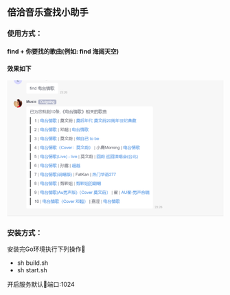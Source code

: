 
## 倍洽音乐查找小助手
### 使用方式：
#### find + 你要找的歌曲(例如: find 海阔天空)
#### 效果如下
![Image](./image.png)

### 安装方式：
安装完Go环境执行下列操作
- sh build.sh
- sh start.sh

开启服务默认端口:1024

